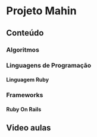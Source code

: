 # Projeto Mahin

## Conteúdo

### Algoritmos

### Linguagens de Programação

#### Linguagem Ruby

### Frameworks

#### Ruby On Rails



## Video aulas




